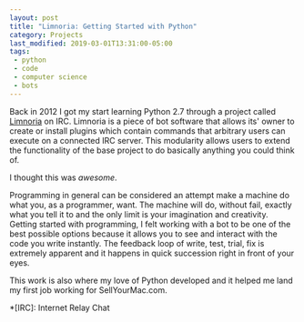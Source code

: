 ```yaml
---
layout: post
title: "Limnoria: Getting Started with Python"
category: Projects
last_modified: 2019-03-01T13:31:00-05:00
tags:
 - python
 - code
 - computer science
 - bots
---
```


Back in 2012 I got my start learning Python 2.7 through a project called [Limnoria](https://github.com/ProgVal/Limnoria) on IRC.
Limnoria is a piece of bot software that allows its' owner to create or install plugins which contain commands that arbitrary users can execute on a connected IRC server.
This modularity allows users to extend the functionality of the base project to do basically anything you could think of.

I thought this was *awesome*.

<!--more-->

Programming in general can be considered an attempt make a machine do what you, as a programmer, want.
The machine will do, without fail, exactly what you tell it to and the only limit is your imagination and creativity.
Getting started with programming, I felt working with a bot to be one of the best possible options because it allows you to see and interact with the code you write instantly.
The feedback loop of write, test, trial, fix is extremely apparent and it happens in quick succession right in front of your eyes.

This work is also where my love of Python developed and it helped me land my first job working for SellYourMac.com.

*[IRC]: Internet Relay Chat
